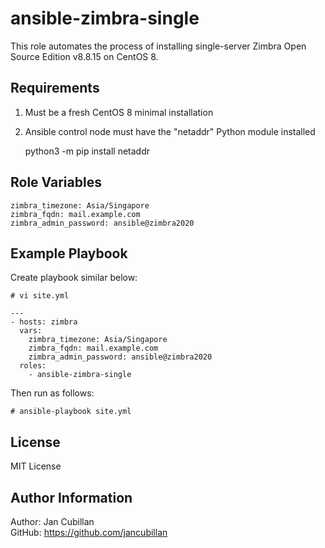 ansible-zimbra-single
=====================

This role automates the process of installing single-server Zimbra Open Source Edition v8.8.15 on CentOS 8.

Requirements
------------

1) Must be a fresh CentOS 8 minimal installation
2) Ansible control node must have the "netaddr" Python module installed

    python3 -m pip install netaddr

Role Variables
--------------

    zimbra_timezone: Asia/Singapore
    zimbra_fqdn: mail.example.com
    zimbra_admin_password: ansible@zimbra2020

Example Playbook
----------------

Create playbook similar below:

    # vi site.yml

    --- 
    - hosts: zimbra
      vars:
        zimbra_timezone: Asia/Singapore
        zimbra_fqdn: mail.example.com
        zimbra_admin_password: ansible@zimbra2020
      roles:
        - ansible-zimbra-single

Then run as follows:

    # ansible-playbook site.yml

License
-------

MIT License

Author Information
------------------

Author: Jan Cubillan<br/>
GitHub: https://github.com/jancubillan<br/>
